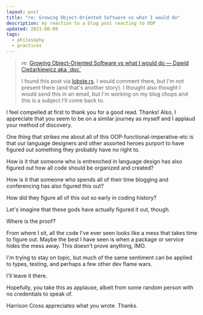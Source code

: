 ```yaml
---
layout: post
title: "re: Growing Object-Oriented Software vs what I would do"
description: my reaction to a blog post reacting to OOP
updated: 2021-08-09
tags:
  - philosophy
  - practices
---
```


> re: [Growing Object-Oriented Software vs what I would do — Dawid Ciężarkiewicz aka \`dpc\`](https://dpc.pw/growing-object-oriented-software-vs-what-i-would-do)
>
> I found this post via [lobste.rs](https://dpc.pw/growing-object-oriented-software-vs-what-i-would-do). I would comment there, but I'm not present there (and that's another story).  I thought also thought I would send this in an email, but I'm working on my blog chops and this is a subject I'll come back to.

I feel compelled at first to thank you for a good read.  Thanks!  Also, I appreciate that you seem to be on a similar journey as myself and I applaud your method of discovery.

One thing that strikes me about all of this OOP-functional-imperative-etc is that our language designers and other assorted heroes purport to have figured out something they probably have no right to.  

How is it that someone who is entrenched in language design has also figured out how all code should be organized and created?  

How is it that someone who spends all of their time blogging and conferencing has also figured this out?  

How did they figure all of this out so early in coding history?

Let's imagine that these gods have actually figured it out, though.  

Where is the proof?  

From where I sit, all the code I've ever seen looks like a mess that takes time to figure out.  Maybe the best I have seen is when a package or service hides the mess away.  This doesn't prove anything, IMO.

I'm trying to stay on topic, but much of the same sentiment can be applied to types, testing, and perhaps a few other dev flame wars.

I'll leave it there.

Hopefully, you take this as applause, albeit  from some random person with no credentials to speak of.  

Harrison Cross appreciates what you wrote.  Thanks.

